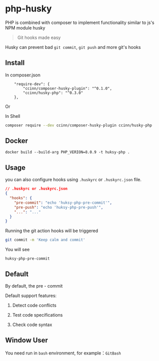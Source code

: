 # php-husky

PHP is combined with composer to implement functionality similar to js's NPM module husky

> Git hooks made easy

Husky can prevent bad `git commit`, `git push` and more git's hooks

## Install

In composer.json

```
    "require-dev": {
        "ccinn/composer-husky-plugin": "^0.1.0",
        "ccinn/husky-php": "^0.3.0"
    },
```

Or

In Shell

```sh
composer require --dev ccinn/composer-husky-plugin ccinn/husky-php
```

## Docker

```
docker build --build-arg PHP_VERION=8.0.9 -t huksy-php .
```

## Usage

you can also configure hooks using `.huskyrc` or `.huskyrc.json` file.

```json
// .huskyrc or .huskyrc.json
{
  "hooks": {
    "pre-commit": "echo 'huksy-php-pre-commit'",
    "pre-push": "echo 'huksy-php-pre-push'",
    "...": "..."
  }
}
```

Running the git action hooks will be triggered

```sh
git commit -m 'Keep calm and commit'
```

You will see

```
huksy-php-pre-commit
```

## Default

By default, the pre - commit

Default support features:

1. Detect code conflicts

2. Test code specifications

3. Check code syntax

## Window User

You need run in `bash` environment, for example：`GitBash`
